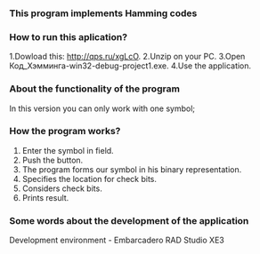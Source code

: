 ### This program implements Hamming codes
### How to run this aplication?
1.Dowload this: http://qps.ru/xgLcO.
2.Unzip on your PC.
3.Open Код_Хэмминга-win32-debug-project1.exe.
4.Use the application.
### About the functionality of the program
In this version you can only work with one symbol;
### How the program works?
1. Enter the symbol in field.
2. Push the button.
3. The program forms our symbol in his binary representation.
4. Specifies the location for check bits.
5. Considers check bits.
6. Prints result.
 
### Some words about the development of the application
Development environment - Embarcadero RAD Studio XE3


